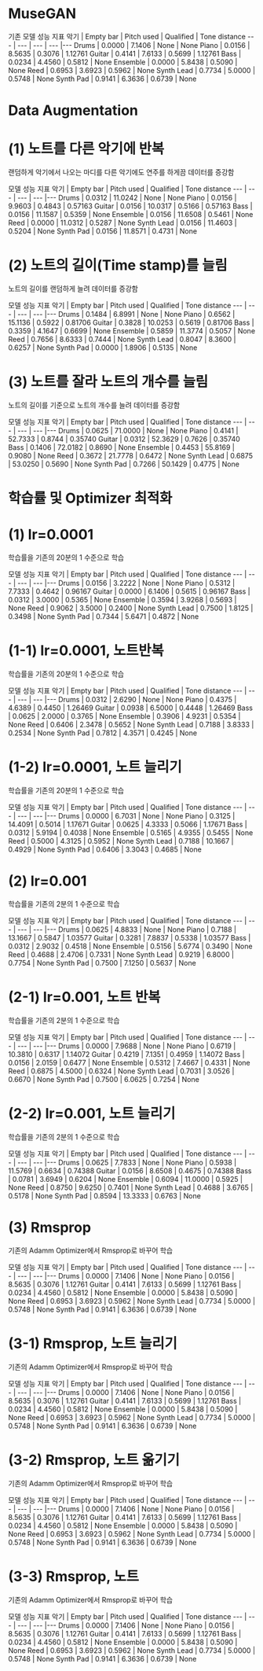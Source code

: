 # MuseGAN

기존 모델 성능 지표
악기 | Empty bar | Pitch used | Qualified | Tone distance
--- | --- | --- | --- |--- 
Drums | 0.0000 | 7.1406 | None | None
Piano | 0.0156 | 8.5635 | 0.3076 | 1.12761
Guitar | 0.4141 | 7.6133 | 0.5699 | 1.12761
Bass | 0.0234 | 4.4560 | 0.5812 | None
Ensemble | 0.0000 | 5.8438 | 0.5090 | None
Reed | 0.6953 | 3.6923 | 0.5962 | None
Synth Lead | 0.7734 | 5.0000 | 0.5748 | None
Synth Pad | 0.9141 | 6.3636 | 0.6739 | None

# Data Augmentation

# (1) 노트를 다른 악기에 반복
랜덤하게 악기에서 나오는 마디를 다른 악기에도 연주를 하게끔 데이터를 증강함

모델 성능 지표
악기 | Empty bar | Pitch used | Qualified | Tone distance
--- | --- | --- | --- |--- 
Drums | 0.0312 | 11.0242 | None | None
Piano | 0.0156 | 9.9603 | 0.4843 | 0.57163
Guitar | 0.0156 | 10.0317 | 0.5166 | 0.57163
Bass | 0.0156 | 11.1587 | 0.5359 | None
Ensemble | 0.0156 | 11.6508 | 0.5461 | None
Reed | 0.0000 | 11.0312 | 0.5287 | None
Synth Lead | 0.0156 | 11.4603 | 0.5204 | None
Synth Pad | 0.0156 | 11.8571 | 0.4731 | None

# (2) 노트의 길이(Time stamp)를 늘림
노트의 길이를 랜덤하게 늘려 데이터를 증강함

모델 성능 지표
악기 | Empty bar | Pitch used | Qualified | Tone distance
--- | --- | --- | --- |--- 
Drums | 0.1484 | 6.8991 | None | None
Piano | 0.6562 | 15.1136 | 0.5922 | 0.81706
Guitar | 0.3828 | 10.0253 | 0.5619 | 0.81706
Bass | 0.3359 | 4.1647 | 0.6699 | None
Ensemble | 0.5859 | 11.3774 | 0.5057 | None
Reed | 0.7656 | 8.6333 | 0.7444 | None
Synth Lead | 0.8047 | 8.3600 | 0.6257 | None
Synth Pad | 0.0000 | 1.8906 | 0.5135 | None

# (3) 노트를 잘라 노트의 개수를 늘림
노트의 길이를 기준으로 노트의 개수를 늘려 데이터를 증강함

모델 성능 지표
악기 | Empty bar | Pitch used | Qualified | Tone distance
--- | --- | --- | --- |--- 
Drums | 0.0625 | 71.0000 | None | None
Piano | 0.4141 | 52.7333 | 0.8744 | 0.35740
Guitar | 0.0312 | 52.3629 | 0.7626 | 0.35740
Bass | 0.1406 | 72.0182 | 0.8690 | None
Ensemble | 0.4453 | 55.8169 | 0.9080 | None
Reed | 0.3672 | 21.7778 | 0.6472 | None
Synth Lead | 0.6875 | 53.0250 | 0.5690 | None
Synth Pad | 0.7266 | 50.1429 | 0.4775 | None

# 학습률 및 Optimizer 최적화

# (1) lr=0.0001
학습률을 기존의 20분의 1 수준으로 학습

모델 성능 지표
악기 | Empty bar | Pitch used | Qualified | Tone distance
--- | --- | --- | --- |--- 
Drums | 0.0156 | 3.2222 | None | None
Piano | 0.5312 | 7.7333 | 0.4642 | 0.96167
Guitar | 0.0000 | 6.1406 | 0.5615 | 0.96167
Bass | 0.0312 | 3.0000 | 0.5365 | None
Ensemble | 0.3594 | 3.9268 | 0.5693 | None
Reed | 0.9062 | 3.5000 | 0.2400 | None
Synth Lead | 0.7500 | 1.8125 | 0.3498 | None
Synth Pad | 0.7344 | 5.6471 | 0.4872 | None

# (1-1) lr=0.0001, 노트반복
학습률을 기존의 20분의 1 수준으로 학습

모델 성능 지표
악기 | Empty bar | Pitch used | Qualified | Tone distance
--- | --- | --- | --- |--- 
Drums | 0.0312 | 2.6290 | None | None
Piano | 0.4375 | 4.6389 | 0.4450 | 1.26469
Guitar | 0.0938 | 6.5000 | 0.4448 | 1.26469
Bass | 0.0625 | 2.0000 | 0.3765 | None
Ensemble | 0.3906 | 4.9231 | 0.5354 | None
Reed | 0.6406 | 2.3478 | 0.5652 | None
Synth Lead | 0.7188 | 3.8333 | 0.2534 | None
Synth Pad | 0.7812 | 4.3571 | 0.4245 | None


# (1-2) lr=0.0001, 노트 늘리기
학습률을 기존의 20분의 1 수준으로 학습

모델 성능 지표
악기 | Empty bar | Pitch used | Qualified | Tone distance
--- | --- | --- | --- |--- 
Drums | 0.0000 | 6.7031 | None | None
Piano | 0.3125 | 14.4091 | 0.5014 | 1.17671
Guitar | 0.0625 | 4.3333 | 0.5066 | 1.17671
Bass | 0.0312 | 5.9194 | 0.4038 | None
Ensemble | 0.5165 | 4.9355 | 0.5455 | None
Reed | 0.5000 | 4.3125 | 0.5952 | None
Synth Lead | 0.7188 | 10.1667 | 0.4929 | None
Synth Pad | 0.6406 | 3.3043 | 0.4685 | None

# (2) lr=0.001
학습률을 기존의 2분의 1 수준으로 학습

모델 성능 지표
악기 | Empty bar | Pitch used | Qualified | Tone distance
--- | --- | --- | --- |--- 
Drums | 0.0625 | 4.8833 | None | None
Piano | 0.7188 | 13.1667 | 0.5847 | 1.03577
Guitar | 0.3281 | 7.8837 | 0.5338 | 1.03577
Bass | 0.0312 | 2.9032 | 0.4518 | None
Ensemble | 0.5156 | 5.6774 | 0.3490 | None
Reed | 0.4688 | 2.4706 | 0.7331 | None
Synth Lead | 0.9219 | 6.8000 | 0.7754 | None
Synth Pad | 0.7500 | 7.1250 | 0.5637 | None

# (2-1) lr=0.001, 노트 반복
학습률을 기존의 2분의 1 수준으로 학습

모델 성능 지표
악기 | Empty bar | Pitch used | Qualified | Tone distance
--- | --- | --- | --- |--- 
Drums | 0.0000 | 7.9688 | None | None
Piano | 0.6719 | 10.3810 | 0.6317 | 1.14072
Guitar | 0.4219 | 7.1351 | 0.4959 | 1.14072
Bass | 0.0156 | 2.0159 | 0.6477 | None
Ensemble | 0.5312 | 7.4667 | 0.4331 | None
Reed | 0.6875 | 4.5000 | 0.6324 | None
Synth Lead | 0.7031 | 3.0526 | 0.6670 | None
Synth Pad | 0.7500 | 6.0625 | 0.7254 | None

# (2-2) lr=0.001, 노트 늘리기
학습률을 기존의 2분의 1 수준으로 학습

모델 성능 지표
악기 | Empty bar | Pitch used | Qualified | Tone distance
--- | --- | --- | --- |--- 
Drums | 0.0625 | 7.7833 | None | None
Piano | 0.5938 | 11.5769 | 0.6634 | 0.74388
Guitar | 0.0156 | 8.6508 | 0.4675 | 0.74388
Bass | 0.0781 | 3.6949 | 0.6204 | None
Ensemble | 0.6094 | 11.0000 | 0.5925 | None
Reed | 0.8750 | 9.6250 | 0.7401 | None
Synth Lead | 0.4688 | 3.6765 | 0.5178 | None
Synth Pad | 0.8594 | 13.3333 | 0.6763 | None

# (3) Rmsprop
기존의 Adamm Optimizer에서 Rmsprop로 바꾸어 학습

모델 성능 지표
악기 | Empty bar | Pitch used | Qualified | Tone distance
--- | --- | --- | --- |--- 
Drums | 0.0000 | 7.1406 | None | None
Piano | 0.0156 | 8.5635 | 0.3076 | 1.12761
Guitar | 0.4141 | 7.6133 | 0.5699 | 1.12761
Bass | 0.0234 | 4.4560 | 0.5812 | None
Ensemble | 0.0000 | 5.8438 | 0.5090 | None
Reed | 0.6953 | 3.6923 | 0.5962 | None
Synth Lead | 0.7734 | 5.0000 | 0.5748 | None
Synth Pad | 0.9141 | 6.3636 | 0.6739 | None

# (3-1) Rmsprop, 노트 늘리기
기존의 Adamm Optimizer에서 Rmsprop로 바꾸어 학습

모델 성능 지표
악기 | Empty bar | Pitch used | Qualified | Tone distance
--- | --- | --- | --- |--- 
Drums | 0.0000 | 7.1406 | None | None
Piano | 0.0156 | 8.5635 | 0.3076 | 1.12761
Guitar | 0.4141 | 7.6133 | 0.5699 | 1.12761
Bass | 0.0234 | 4.4560 | 0.5812 | None
Ensemble | 0.0000 | 5.8438 | 0.5090 | None
Reed | 0.6953 | 3.6923 | 0.5962 | None
Synth Lead | 0.7734 | 5.0000 | 0.5748 | None
Synth Pad | 0.9141 | 6.3636 | 0.6739 | None

# (3-2) Rmsprop, 노트 옮기기
기존의 Adamm Optimizer에서 Rmsprop로 바꾸어 학습

모델 성능 지표
악기 | Empty bar | Pitch used | Qualified | Tone distance
--- | --- | --- | --- |--- 
Drums | 0.0000 | 7.1406 | None | None
Piano | 0.0156 | 8.5635 | 0.3076 | 1.12761
Guitar | 0.4141 | 7.6133 | 0.5699 | 1.12761
Bass | 0.0234 | 4.4560 | 0.5812 | None
Ensemble | 0.0000 | 5.8438 | 0.5090 | None
Reed | 0.6953 | 3.6923 | 0.5962 | None
Synth Lead | 0.7734 | 5.0000 | 0.5748 | None
Synth Pad | 0.9141 | 6.3636 | 0.6739 | None

# (3-3) Rmsprop, 노트 
기존의 Adamm Optimizer에서 Rmsprop로 바꾸어 학습

모델 성능 지표
악기 | Empty bar | Pitch used | Qualified | Tone distance
--- | --- | --- | --- |--- 
Drums | 0.0000 | 7.1406 | None | None
Piano | 0.0156 | 8.5635 | 0.3076 | 1.12761
Guitar | 0.4141 | 7.6133 | 0.5699 | 1.12761
Bass | 0.0234 | 4.4560 | 0.5812 | None
Ensemble | 0.0000 | 5.8438 | 0.5090 | None
Reed | 0.6953 | 3.6923 | 0.5962 | None
Synth Lead | 0.7734 | 5.0000 | 0.5748 | None
Synth Pad | 0.9141 | 6.3636 | 0.6739 | None
